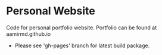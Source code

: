 # Personal Website

Code for personal portfolio website. Portfolio can be found at aamirmd.github.io

- Please see 'gh-pages' branch for latest build package.

